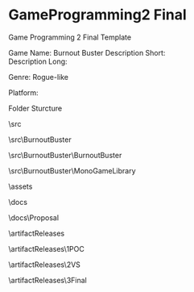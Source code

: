 # GameProgramming2 Final
 Game Programming 2 Final Template

Game Name:  Burnout Buster 
Description Short:  
Description Long:

Genre: Rogue-like

Platform:

Folder Sturcture

\src

\src\BurnoutBuster

\src\BurnoutBuster\BurnoutBuster
  
\src\BurnoutBuster\MonoGameLibrary

\assets

\docs
  
\docs\Proposal

\artifactReleases

\artifactReleases\1POC

\artifactReleases\2VS

\artifactReleases\3Final

